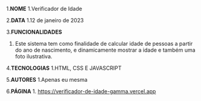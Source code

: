 1.**NOME** 
   1.Verificador de Idade

2.**DATA** 
   1.12 de janeiro de 2023

3.**FUNCIONALIDADES** 
   1. Este sistema tem como finalidade de calcular idade de pessoas a partir do ano de nascimento, e dinamicamente mostrar a idade e também uma foto ilustrativa.

4.**TECNOLOGIAS** 
   1.HTML, CSS E JAVASCRIPT

5.**AUTORES** 
   1.Apenas eu mesma

6.**PÁGINA** 
    1. https://verificador-de-idade-gamma.vercel.app
